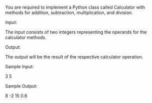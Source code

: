 You are required to implement a Python class called Calculator with methods for addition, subtraction, multiplication, and division.

Input:

The input consists of two integers representing the operands for the calculator methods.

Output:

The output will be the result of the respective calculator operation.

Sample Input:

3 5

Sample Output:

8
-2
15
0.6